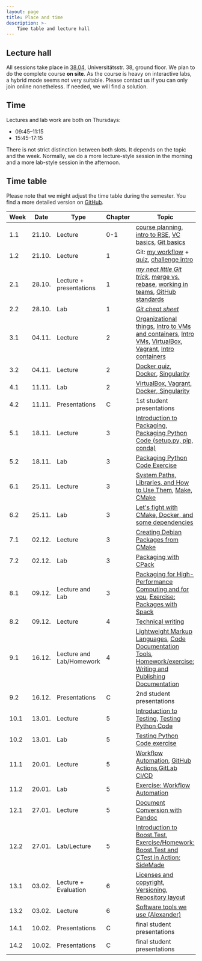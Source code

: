 ```yaml
---
layout: page
title: Place and time
description: >-
    Time table and lecture hall
---
```


## Lecture hall

All sessions take place in [38.04](https://campus.uni-stuttgart.de/cusonline/pl/ui/$ctx;lang=DE/ris.ris?pOrgNr=599&pQuellGeogrBTypNr=5&pZielGeogrBTypNr=5&pZielGeogrBerNr=6050009&pRaumNr=7051&pActionFlag=A&pShowEinzelraum=J), Universitätsstr. 38, ground floor.
We plan to do the complete course **on site**. As the course is heavy on interactive labs, a hybrid mode seems not very suitable. Please contact us if you can only join online nonetheless. If needed, we will find a solution.

## Time

Lectures and lab work are both on Thursdays:

* 09:45–11:15
* 15:45–17:15

There is not strict distinction between both slots. It depends on the topic and the week. Normally, we do a more lecture-style session in the morning and a more lab-style session in the afternoon.

## Time table

Please note that we might adjust the time table during the semester. You find a more detailed version on [GitHub](https://github.com/Simulation-Software-Engineering/Lecture-Material/blob/main/timetable.md).

| Week | Date | Type | Chapter | Topic | Lecturer |
| ---- | ---- | ---- | ------- |------ | -------- |
|    1.1 | 21.10. |Lecture | 0-1 | [course planning](https://github.com/Simulation-Software-Engineering/Lecture-Material/blob/main/00_organization/course_intro_slides.md), [intro to RSE](https://github.com/Simulation-Software-Engineering/Lecture-Material/blob/main/00_organization/rse_basics_slides.md), [VC basics](https://github.com/Simulation-Software-Engineering/Lecture-Material/blob/main/01_version_control/intro_slides.md), [Git basics](https://github.com/Simulation-Software-Engineering/Lecture-Material/blob/main/01_version_control/git_basics_demo.md#recap-of-git-basics) | Benjamin |
|    1.2 | 21.10. |Lecture | 1 | Git: [my workflow](https://github.com/Simulation-Software-Engineering/Lecture-Material/blob/main/01_version_control/git_basics_demo.md#how-i-work-with-git) + [quiz](https://github.com/Simulation-Software-Engineering/Lecture-Material/blob/main/01_version_control/git_quiz.md), [challenge intro](https://github.com/Simulation-Software-Engineering/Lecture-Material/blob/main/00_organization/challenge_intro_slides.md)  | Benjamin |
|    2.1 | 28.10. |Lecture + presentations| 1 | [*my neat little Git trick*](https://github.com/Simulation-Software-Engineering/Lecture-Material/blob/main/01_version_control/my_favorite_neat_little_git_trick_demo.md), [merge vs. rebase](https://github.com/Simulation-Software-Engineering/Lecture-Material/blob/main/01_version_control/merge_rebase_slides.md), [working in teams](https://github.com/Simulation-Software-Engineering/Lecture-Material/blob/main/01_version_control/workflow_slides.md), [GitHub standards](https://github.com/Simulation-Software-Engineering/Lecture-Material/blob/main/01_version_control/standards_slides.md) | Benjamin |
|    2.2 | 28.10. |Lab | 1 | [*Git cheat sheet*](https://github.com/Simulation-Software-Engineering/Lecture-Material/blob/main/01_version_control/cheat_sheet_exercise.md)  | Benjamin |
|    3.1 | 04.11. |Lecture | 2 | [Organizational things](https://github.com/Simulation-Software-Engineering/Lecture-Material/blob/main/00_organization/organizational_remarks_week3_slides.md), [Intro to VMs and containers](https://github.com/Simulation-Software-Engineering/Lecture-Material/blob/main/02_virtualization_and_containers/intro_slides.md), [Intro VMs](https://github.com/Simulation-Software-Engineering/Lecture-Material/blob/main/02_virtualization_and_containers/virtualmachines_slides.md), [VirtualBox](https://github.com/Simulation-Software-Engineering/Lecture-Material/blob/main/02_virtualization_and_containers/virtualbox_slides.md), [Vagrant](https://github.com/Simulation-Software-Engineering/Lecture-Material/blob/main/02_virtualization_and_containers/vagrant_slides.md), [Intro containers](https://github.com/Simulation-Software-Engineering/Lecture-Material/blob/main/02_virtualization_and_containers/containers_slides.md)| Alexander |
|    3.2 | 04.11. |Lecture | 2 | [Docker quiz](https://github.com/Simulation-Software-Engineering/Lecture-Material/blob/main/02_virtualization_and_containers/docker_quiz.md), [Docker](https://github.com/Simulation-Software-Engineering/Lecture-Material/blob/main/02_virtualization_and_containers/docker_slides.md), [Singularity](https://github.com/Simulation-Software-Engineering/Lecture-Material/blob/main/02_virtualization_and_containers/singularity_slides.md)| Alexander |
|    4.1 | 11.11. |Lab | 2 | [VirtualBox, Vagrant, Docker, Singularity](https://github.com/Simulation-Software-Engineering/Lecture-Material/blob/main/02_virtualization_and_containers/virtualmachines_containers_exercise.md)  | Alexander |
|    4.2 | 11.11. |Presentations | C | 1st student presentations | students|
|    5.1 | 18.11. |Lecture | 3 | [Introduction to Packaging](https://github.com/Simulation-Software-Engineering/Lecture-Material/blob/main/03_building_and_packaging/intro_slides.md), [Packaging Python Code (setup.py, pip, conda)](https://github.com/Simulation-Software-Engineering/Lecture-Material/blob/main/03_building_and_packaging/pypi_slides.md) | Ishaan |
|    5.2 | 18.11. |Lab | 3 | [Packaging Python Code Exercise](https://github.com/Simulation-Software-Engineering/Lecture-Material/blob/main/03_building_and_packaging/pypi_exercise.md) | Ishaan |
|    6.1 | 25.11. |Lecture | 3 | [System Paths, Libraries, and How to Use Them](https://github.com/Simulation-Software-Engineering/Lecture-Material/blob/main/03_building_and_packaging/systempaths_and_librarytools_slides.md), [Make](https://github.com/Simulation-Software-Engineering/Lecture-Material/blob/main/03_building_and_packaging/make_slides.md), [CMake](https://github.com/Simulation-Software-Engineering/Lecture-Material/blob/main/03_building_and_packaging/cmake_slides.md) | Alexander and Benjamin |
|    6.2 | 25.11. |Lab | 3 | [Let's fight with CMake, Docker, and some dependencies](https://github.com/Simulation-Software-Engineering/Lecture-Material/blob/main/03_building_and_packaging/cmake_exercise.md) | Benjamin |
|    7.1 | 02.12. |Lecture | 3 | [Creating Debian Packages from CMake](https://github.com/Simulation-Software-Engineering/Lecture-Material/blob/main/03_building_and_packaging/cpack_slides.md) | Alexander |
|    7.2 | 02.12. |Lab | 3 | [Packaging with CPack](https://github.com/Simulation-Software-Engineering/Lecture-Material/blob/main/03_building_and_packaging/cpack_exercise.md) | Alexander |
|    8.1 | 09.12. |Lecture and Lab| 3 | [Packaging for High-Performance Computing and for you](https://github.com/Simulation-Software-Engineering/Lecture-Material/blob/main/03_building_and_packaging/spack_slides.md), [Exercise: Packages with Spack](https://github.com/Simulation-Software-Engineering/Lecture-Material/blob/main/03_building_and_packaging/spack_exercise.md)  | Alexander |
|    8.2 | 09.12. |Lecture | 4 | [Technical writing](https://github.com/Simulation-Software-Engineering/Lecture-Material/blob/main/04_documentation/technical_writing_slides.md) | Benjamin |
|    9.1 | 16.12. |Lecture and Lab/Homework | 4 | [Lightweight Markup Languages](https://github.com/Simulation-Software-Engineering/Lecture-Material/blob/main/04_documentation/markup_languages_slides.md), [Code Documentation Tools](https://github.com/Simulation-Software-Engineering/Lecture-Material/blob/main/04_documentation/tools_slides.md), [Homework/exercise: Writing and Publishing Documentation](https://github.com/Simulation-Software-Engineering/Lecture-Material/blob/main/04_documentation/tools_exercise.md) | Alexander |
|    9.2 | 16.12. |Presentations | C | 2nd student presentations | students |
|   10.1 | 13.01. |Lecture | 5 | [Introduction to Testing](https://github.com/Simulation-Software-Engineering/Lecture-Material/blob/main/05_testing_and_ci/intro_slides.md), [Testing Python Code](https://github.com/Simulation-Software-Engineering/Lecture-Material/blob/main/05_testing_and_ci/python_testing_slides.md) | Ishaan |
|   10.2 | 13.01. |Lab | 5 | [Testing Python Code exercise](https://github.com/Simulation-Software-Engineering/Lecture-Material/blob/main/05_testing_and_ci/python_testing_exercise.md) | Ishaan |
|   11.1 | 20.01. |Lecture | 5 | [Workflow Automation](https://github.com/Simulation-Software-Engineering/Lecture-Material/blob/main/05_testing_and_ci/automation_slides.md), [GitHub Actions](https://github.com/Simulation-Software-Engineering/Lecture-Material/blob/main/05_testing_and_ci/github_actions_slides.md),[GitLab CI/CD](https://github.com/Simulation-Software-Engineering/Lecture-Material/blob/main/05_testing_and_ci/gitlab_ci_slides.md) | Alexander |
|   11.2 | 20.01. |Lab | 5 | [Exercise: Workflow Automation](https://github.com/Simulation-Software-Engineering/Lecture-Material/blob/main/05_testing_and_ci/automation_exercise.md) | Alexander |
|   12.1 | 27.01. |Lecture | 5 | [Document Conversion with Pandoc](https://github.com/Simulation-Software-Engineering/Lecture-Material/blob/main/04_documentation/pandoc_slides.md) | Alexander |
|   12.2 | 27.01. |Lab/Lecture | 5 | [Introduction to Boost.Test](https://github.com/Simulation-Software-Engineering/Lecture-Material/blob/main/05_testing_and_ci/boost_testing_intro_slides.md), [Exercise/Homework: Boost.Test and CTest in Action: SideMade](https://github.com/Simulation-Software-Engineering/Lecture-Material/blob/main/05_testing_and_ci/boost_testing_exercise.md) | Alexander |
|   13.1 | 03.02. |Lecture + Evaluation | 6 | [Licenses and copyright](https://github.com/Simulation-Software-Engineering/Lecture-Material/blob/main/06_miscellaneous/floss_licenses_slides.md), [Versioning](https://github.com/Simulation-Software-Engineering/Lecture-Material/blob/main/06_miscellaneous/versioning_slides.md), [Repository layout](https://github.com/Simulation-Software-Engineering/Lecture-Material/blob/main/06_miscellaneous/repository_layout_slides.md) | Alexander |
|   13.2 | 03.02. |Lecture | 6 | [Software tools we use (Alexander)](https://github.com/Simulation-Software-Engineering/Lecture-Material/blob/main/06_miscellaneous/tools_alex_slides.md) | |
|   14.1 | 10.02. |Presentations | C | final student presentations | students|
|   14.2 | 10.02. |Presentations | C | final student presentations | students|
